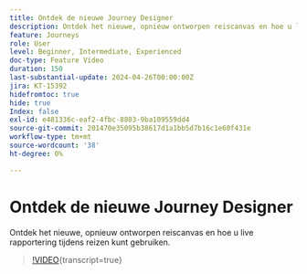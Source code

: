 ```yaml
---
title: Ontdek de nieuwe Journey Designer
description: Ontdek het nieuwe, opnieuw ontworpen reiscanvas en hoe u live rapportering tijdens reizen kunt gebruiken.
feature: Journeys
role: User
level: Beginner, Intermediate, Experienced
doc-type: Feature Video
duration: 150
last-substantial-update: 2024-04-26T00:00:00Z
jira: KT-15392
hidefromtoc: true
hide: true
Index: false
exl-id: e481336c-eaf2-4fbc-8803-9ba109559dd4
source-git-commit: 201470e35095b38617d1a1bb5d7b16c1e60f431e
workflow-type: tm+mt
source-wordcount: '38'
ht-degree: 0%

---
```


# Ontdek de nieuwe Journey Designer

Ontdek het nieuwe, opnieuw ontworpen reiscanvas en hoe u live rapportering tijdens reizen kunt gebruiken.

>[!VIDEO](https://video.tv.adobe.com/v/3443601/?learn=on&captions=dut){transcript=true}
